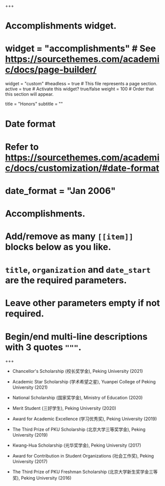+++
# Accomplishments widget.
# widget = "accomplishments"  # See https://sourcethemes.com/academic/docs/page-builder/
widget = "custom"
#headless = true  # This file represents a page section.
active = true  # Activate this widget? true/false
weight = 100  # Order that this section will appear.

title = "Honors"
subtitle = ""

# Date format
#   Refer to https://sourcethemes.com/academic/docs/customization/#date-format
# date_format = "Jan 2006"

# Accomplishments.
#   Add/remove as many `[[item]]` blocks below as you like.
#   `title`, `organization` and `date_start` are the required parameters.
#   Leave other parameters empty if not required.
#   Begin/end multi-line descriptions with 3 quotes `"""`.

+++

- Chancellor's Scholarship (校长奖学金), Peking University (2021)

- Academic Star Scholarship (学术希望之星), Yuanpei College of Peking University (2021)

- National Scholarship (国家奖学金), Ministry of Education (2020)

- Merit Student (三好学生), Peking University (2020)

- Award for Academic Excellence (学习优秀奖), Peking University (2019)

- The Third Prize of PKU Scholarship (北京大学三等奖学金), Peking University (2019)

- Kwang-Hua Scholarship (光华奖学金), Peking University (2017)

- Award for Contribution in Student Organizations (社会工作奖), Peking University (2017)

- The Third Prize of PKU Freshman Scholarship (北京大学新生奖学金三等奖), Peking University (2016)

<!-- - ... -->





